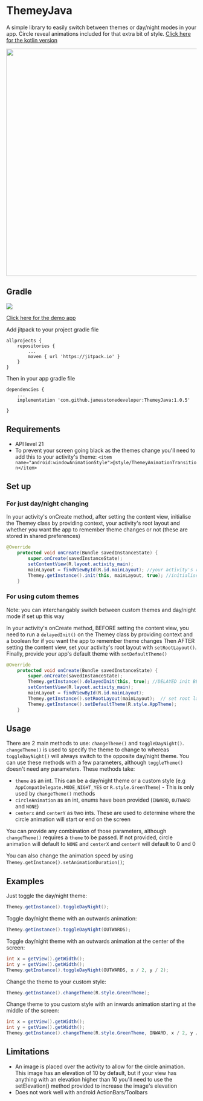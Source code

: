 # ThemeyJava

A simple library to easily switch between themes or day/night modes in your app. Circle reveal animations included for that extra bit of style. [Click here for the kotlin version](https://github.com/jamesstonedeveloper/ThemeyKotlin "ThemeyKotlin")

<img src="https://github.com/jamesstonedeveloper/ThemeyJavaDemo/blob/master/themeydemo.gif" height="600" />

## Gradle

[![](https://jitpack.io/v/jamesstonedeveloper/ThemeyJava.svg)](https://jitpack.io/#jamesstonedeveloper/ThemeyJava)

[Click here for the demo app](https://github.com/jamesstonedeveloper/ThemeyJavaDemo "Themey java demo")

Add jitpack to your project gradle file
``` 
allprojects {
	repositories {
		...
		maven { url 'https://jitpack.io' }
	}
}
```

Then in your app gradle file

```
dependencies {
    ...
    implementation 'com.github.jamesstonedeveloper:ThemeyJava:1.0.5'

}
```

## Requirements

* API level 21
* To prevent your screen going black as the themes change you'll need to add this to your activity's theme:
`<item name="android:windowAnimationStyle">@style/ThemeyAnimationTransition</item>`

## Set up

### For just day/night changing

In your activity's onCreate method, after setting the content view, initialise the Themey class by providing context, your activity's root layout and whether you want the app to remember theme changes or not (these are stored in shared preferences)
```java
@Override
    protected void onCreate(Bundle savedInstanceState) {
        super.onCreate(savedInstanceState);
        setContentView(R.layout.activity_main);
        mainLayout = findViewById(R.id.mainLayout); //your activity's root layout
        Themey.getInstance().init(this, mainLayout, true); //initialise 
    }
```

### For using cutom themes
Note: you can interchangably switch between custom themes and day/night mode if set up this way

In your activity's onCreate method, BEFORE setting the content view, you need to run a `delayedInit()` on the Themey class by providing context and a boolean for if you want the app to remember theme changes
Then AFTER setting the content view, set your activity's root layout with `setRootLayout()`. Finally, provide your app's default theme with `setDefaultTheme()`

```java
@Override
    protected void onCreate(Bundle savedInstanceState) {
        super.onCreate(savedInstanceState);
        Themey.getInstance().delayedInit(this, true); //DELAYED init BEFORE setContentView()
        setContentView(R.layout.activity_main);
        mainLayout = findViewById(R.id.mainLayout); 
        Themey.getInstance().setRootLayout(mainLayout);  // set root layout AFTER setContentView()
        Themey.getInstance().setDefaultTheme(R.style.AppTheme);
    }
```


## Usage

There are 2 main methods to use: `changeTheme()` and `toggleDayNight()`. `changeTheme()` is used to specify the theme to change to whereas `toggleDayNight()` will always switch to the opposite day/night theme.
You can use these methods with a few parameters, although `toggleTheme()` doesn't need any parameters. These methods take:
* `theme` as an int. This can be a day/night theme or a custom style (e.g `AppCompatDelegate.MODE_NIGHT_YES` or `R.style.GreenTheme`) - This is only used by `changeTheme()` methods
* `circleAnimation` as an int, enums have been provided (`INWARD`, `OUTWARD` and `NONE`)
* `centerx` and `centerY` as two ints. These are used to determine where the circle animation will start or end on the screen

You can provide any combination of those parameters, although `changeTheme()` requires a `theme` to be passed. If not provided, circle animation will default to `NONE` and `centerX` and `centerY` will default to 0 and 0

You can also change the animation speed by using `Themey.getInstance().setAnimationDuration()`;

## Examples

Just toggle the day/night theme:
```java 
Themey.getInstance().toggleDayNight();
```

Toggle day/night theme with an outwards animation:
```java
Themey.getInstance().toggleDayNight(OUTWARDS);
```

Toggle day/night theme with an outwards animation at the center of the screen:
```java
int x = getView().getWidth();
int y = getView().getWidth();
Themey.getInstance().toggleDayNight(OUTWARDS, x / 2, y / 2);
```

Change the theme to your custom style:
```java
Themey.getInstance().changeTheme(R.style.GreenTheme);
```

Change theme to you custom style with an inwards animation starting at the middle of the screen:
```java
int x = getView().getWidth();
int y = getView().getWidth();
Themey.getInstance().changeTheme(R.style.GreenTheme, INWARD, x / 2, y / 2);
```

## Limitations

* An image is placed over the activity to allow for the circle animation. This image has an elevation of 10 by default, but if your view has anything with an elevation higher than 10 you'll need to use the setElevation() method provided to increase the image's elevation
* Does not work well with android ActionBars/Toolbars
